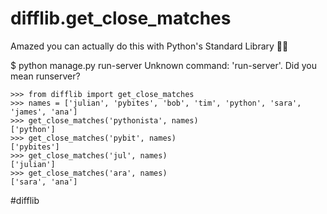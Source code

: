 # difflib.get_close_matches

Amazed you can actually do this with Python's Standard Library 🐍😍

$ python manage.py run-server
Unknown command: 'run-server'. Did you mean runserver?

```
>>> from difflib import get_close_matches
>>> names = ['julian', 'pybites', 'bob', 'tim', 'python', 'sara', 'james', 'ana']
>>> get_close_matches('pythonista', names)
['python']
>>> get_close_matches('pybit', names)
['pybites']
>>> get_close_matches('jul', names)
['julian']
>>> get_close_matches('ara', names)
['sara', 'ana']
```

#difflib

